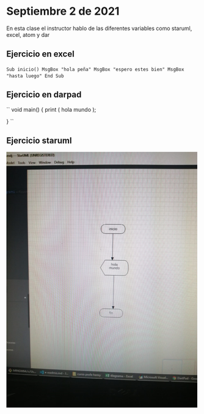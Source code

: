 # Septiembre 2 de 2021

En esta clase el instructor hablo de las diferentes variables como staruml, excel, atom y dar

## Ejercicio en excel

``
Sub inicio()
    MsgBox "hola peña"
    MsgBox "espero estes bien"
    MsgBox "hasta luego"
End Sub
``

## Ejercicio en darpad

``
void main() {
  print ( hola mundo );
  
}
``

## Ejercicio staruml

<img src="img/diagrama.jpg" width="500">
